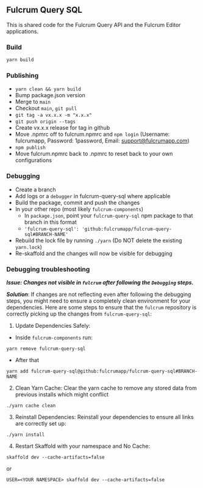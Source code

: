 ## Fulcrum Query SQL

This is shared code for the Fulcrum Query API and the Fulcrum Editor applications.

### Build

```sh
yarn build
```

### Publishing

- `yarn clean && yarn build`
- Bump package.json version
- Merge to `main`
- Checkout `main`, `git pull`
- `git tag -a vx.x.x -m "x.x.x"`
- `git push origin --tags`
- Create vx.x.x release for tag in github
- Move .npmrc off to fulcrum.npmrc and `npm login` (Username: fulcrumapp, Password: 1password, Email: support@fulcrumapp.com)
- `npm publish`
- Move fulcrum.npmrc back to .npmrc to reset back to your own configurations

### Debugging

- Create a branch
- Add logs or a `debugger` in fulcrum-query-sql where applicable
- Build the package, commit and push the changes
- In your other repo (most likely `fulcrum-components`)
  - In `package.json`, point your `fulcrum-query-sql` npm package to that branch in this format
  - `'fulcrum-query-sql': 'github:fulcrumapp/fulcrum-query-sql#BRANCH-NAME'`
- Rebuild the lock file by running `./yarn` (Do NOT delete the existing `yarn.lock`)
- Re-skaffold and the changes will now be visible for debugging

### Debugging troubleshooting

***Issue: Changes not visible in `fulcrum` after following the `Debugging` steps.***

***Solution***: If changes are not reflecting even after following the debugging steps, you might need to ensure a completely clean environment for your dependencies. Here are some steps to ensure that the `fulcrum` repository is correctly picking up the changes from `fulcrum-query-sql`:

1. Update Dependencies Safely:
- Inside `fulcrum-components` run:

```
yarn remove fulcrum-query-sql
```
- After that

```
yarn add fulcrum-query-sql@github:fulcrumapp/fulcrum-query-sql#BRANCH-NAME
```
2. Clean Yarn Cache: Clear the yarn cache to remove any stored data from previous installs which might conflict

```
./yarn cache clean

```

3. Reinstall Dependencies: Reinstall your dependencies to ensure all links are correctly set up:

```
./yarn install
```

4. Restart Skaffold with your namespace  and No Cache:

```
skaffold dev --cache-artifacts=false
```
or

```
USER=<YOUR NAMESPACE> skaffold dev --cache-artifacts=false
```

